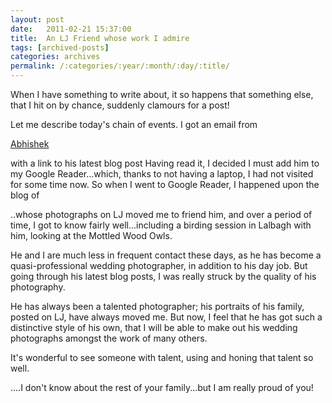 ```yaml
---
layout: post
date:	2011-02-21 15:37:00
title:  An LJ Friend whose work I admire
tags: [archived-posts]
categories: archives
permalink: /:categories/:year/:month/:day/:title/
---
```

When I have something to write about, it so happens that something else, that I hit on by chance, suddenly clamours for a post!

Let me describe today's chain of events. I got an email from 

<a href="http://ovshake.blogspot.com/"> Abhishek </a>

with a link to his latest blog post Having read it, I decided I must add him to my Google Reader...which, thanks to not having a laptop, I had not visited for some time now. So when I went to Google Reader, I happened upon the blog of 

<LJ user="dearchichi">

..whose photographs on LJ moved me to friend him, and over a period of time, I got to know fairly well...including a birding session in Lalbagh with him, looking at the Mottled Wood Owls.

He and I are much less in frequent contact these days, as he has become a quasi-professional wedding photographer, in addition to his day job. But going through his latest blog posts, I was really struck by the quality of his photography. 

He has always been a talented photographer; his portraits of his family, posted on LJ, have always moved me. But now, I feel that he has got such a distinctive style of his own, that I will be able to make out his wedding photographs amongst the work of many others.

It's wonderful to see someone with talent, using and honing that talent so well. 

<LJ user="dearchichi">....I don't know about the rest of your family...but I am really proud of you!
